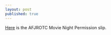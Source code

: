 ```yaml
---
layout: post
published: true
---
```

[Here](https://drive.google.com/file/d/19gN_4ZrEQ4ETFMePIWxvCuD7s7lwhyOs/view?usp=sharing) is the AFJROTC Movie Night Permission slip.

